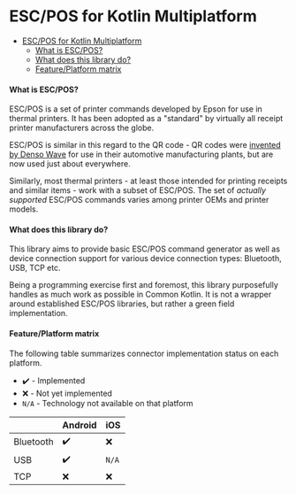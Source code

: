 # ESC/POS for Kotlin Multiplatform

<!-- TOC -->
* [ESC/POS for Kotlin Multiplatform](#escpos-for-kotlin-multiplatform)
    * [What is ESC/POS?](#what-is-escpos)
    * [What does this library do?](#what-does-this-library-do)
    * [Feature/Platform matrix](#featureplatform-matrix)
<!-- TOC -->

#### What is ESC/POS?

ESC/POS is a set of printer commands developed by Epson for use in thermal printers.
It has been adopted as a "standard" by virtually all receipt printer manufacturers across the globe.

ESC/POS is similar in this regard to the QR code - QR codes
were [invented by Denso Wave](https://en.wikipedia.org/wiki/QR_code)
for use in their automotive manufacturing plants, but are now used just about everywhere.

Similarly, most thermal printers - at least those intended for printing receipts and similar items -
work with a subset of ESC/POS. The set of _actually supported_ ESC/POS commands varies among
printer OEMs and printer models.

#### What does this library do?

This library aims to provide basic ESC/POS command generator as well as device connection support for
various device connection types: Bluetooth, USB, TCP etc.

Being a programming exercise first and foremost, this library purposefully handles as much work as possible in
Common Kotlin. It is not a wrapper around established ESC/POS libraries, but rather a green field implementation.

#### Feature/Platform matrix

The following table summarizes connector implementation status on each platform.

- :heavy_check_mark: - Implemented
- :x: - Not yet implemented
- `N/A` - Technology not available on that platform

|           | Android            | iOS   |
|-----------|--------------------|-------|
| Bluetooth | :heavy_check_mark: | :x:   |
| USB       | :heavy_check_mark: | `N/A` |
| TCP       | :x:                | :x:   |
